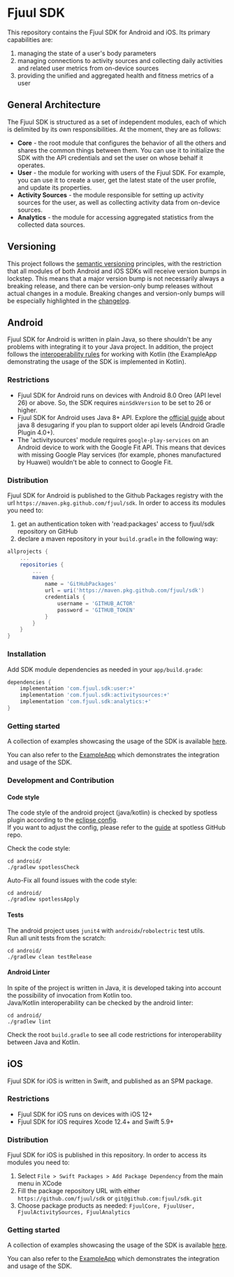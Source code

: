 # Fjuul SDK
This repository contains the Fjuul SDK for Android and iOS. Its primary capabilities are:

1. managing the state of a user's body parameters
2. managing connections to activity sources and collecting daily activities and related user metrics from on-device sources
3. providing the unified and aggregated health and fitness metrics of a user

## General Architecture
The Fjuul SDK is structured as a set of independent modules, each of which is delimited by its own responsibilities. At the moment, they are as follows:

- **Core** - the root module that configures the behavior of all the others and shares the common things between them. You can use it to initialize the SDK with the API credentials and set the user on whose behalf it operates.
- **User** - the module for working with users of the Fjuul SDK. For example, you can use it to create a user, get the latest state of the user profile, and update its properties.
- **Activity Sources** - the module responsible for setting up activity sources for the user, as well as collecting activity data from on-device sources.
- **Analytics** -  the module for accessing aggregated statistics from the collected data sources.

## Versioning
This project follows the [semantic versioning](https://semver.org/) principles, with the restriction that all modules of both Android and iOS SDKs will receive version bumps in lockstep. This means that a major version bump is not necessarily always a breaking release, and there can be version-only bump releases without actual changes in a module. Breaking changes and version-only bumps will be especially highlighted in the [changelog](https://github.com/fjuul/sdk/releases).

## Android
Fjuul SDK for Android is written in plain Java, so there shouldn't be any problems with integrating it to your Java project. In addition, the project follows the [interoperability rules](https://developer.android.com/kotlin/interop#java_for_kotlin_consumption) for working with Kotlin (the ExampleApp demonstrating the usage of the SDK is implemented in Kotlin).

### Restrictions
- Fjuul SDK for Android runs on devices with Android 8.0 Oreo (API level 26) or above. So, the SDK requires `minSdkVersion` to be set to 26 or higher.
- Fjuul SDK for Android uses Java 8+ API. Explore the [official guide](https://developer.android.com/studio/write/java8-support)
about java 8 desugaring if you plan to support older api levels (Android Gradle Plugin 4.0+).
- The 'activitysources' module requires `google-play-services` on an Android device to work with the Google Fit API. This means that devices with missing Google Play services (for example, phones manufactured by Huawei) wouldn't be able to connect to Google Fit.

### Distribution
Fjuul SDK for Android is published to the Github Packages registry with the url `https://maven.pkg.github.com/fjuul/sdk`. In order to access its modules you need to:

1. get an authentication token with 'read:packages' access to fjuul/sdk repository on GitHub
2. declare a maven repository in your `build.gradle` in the following way:
```groovy
allprojects {
    ...
    repositories {
        ...
        maven {
            name = 'GitHubPackages'
            url = uri('https://maven.pkg.github.com/fjuul/sdk')
            credentials {
                username = 'GITHUB_ACTOR'
                password = 'GITHUB_TOKEN'
            }
        }
    }
}
```

### Installation
Add SDK module dependencies as needed in your `app/build.grade`:
```groovy
dependencies {
    implementation 'com.fjuul.sdk:user:+'
    implementation 'com.fjuul.sdk:activitysources:+'
    implementation 'com.fjuul.sdk:analytics:+'
}
```

### Getting started
A collection of examples showcasing the usage of the SDK is available [here](docs/android-examples.md).

You can also refer to the [ExampleApp](android/ExampleApp) which demonstrates the integration and usage of the SDK.

### Development and Contribution
#### Code style
The code style of the android project (java/kotlin) is checked by spotless plugin according to the [eclipse config](android/eclipse-java-google-style.xml).<br/>
If you want to adjust the config, please refer to the [guide](https://github.com/diffplug/spotless/blob/0842bfa67ff0a6b289fc8a924a314d194e0d50d5/ECLIPSE_SCREENSHOTS.md) at spotless GitHub repo.

Check the code style:
```
cd android/
./gradlew spotlessCheck
```

Auto-Fix all found issues with the code style:
```
cd android/
./gradlew spotlessApply
```

#### Tests
The android project uses `junit4` with `androidx`/`robolectric` test utils.<br/>
Run all unit tests from the scratch:
```
cd android/
./gradlew clean testRelease
```

#### Android Linter
In spite of the project is written in Java, it is developed taking into account the possibility of invocation from Kotlin too.<br/>
Java/Kotlin interoperability can be checked by the android linter:
```
cd android/
./gradlew lint
```

Check the root `build.gradle` to see all code restrictions for interoperability between Java and Kotlin.

## iOS
Fjuul SDK for iOS is written in Swift, and published as an SPM package.

### Restrictions
- Fjuul SDK for iOS runs on devices with iOS 12+
- Fjuul SDK for iOS requires Xcode 12.4+ and Swift 5.9+

### Distribution
Fjuul SDK for iOS is published in this repository. In order to access its modules you need to:

1. Select `File > Swift Packages > Add Package Dependency` from the main menu in XCode
2. Fill the package repository URL with either `https://github.com/fjuul/sdk` or `git@github.com:fjuul/sdk.git`
3. Choose package products as needed: `FjuulCore, FjuulUser, FjuulActivitySources, FjuulAnalytics`

### Getting started
A collection of examples showcasing the usage of the SDK is available [here](docs/ios-examples.md).

You can also refer to the [ExampleApp](ios/ExampleApp) which demonstrates the integration and usage of the SDK.
